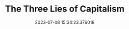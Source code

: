 ---
date: 2023-07-08 15:34:23.376018
link:
  source: web
  source_url: https://roytang.net
  text: The Three Lies of Capitalism
  url: https://heat-shield.space/capitalism_three_lies.html
source: web
syndicated:
- type: mastodon
  url: https://indieweb.social/users/roytang/statuses/110679193316756168
title: The Three Lies of Capitalism
---